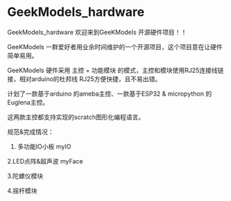 # GeekModels_hardware
GeekModels_hardware
欢迎来到GeeKModels 开源硬件项目！！

GeeKModels 一群爱好者用业余时间维护的一个开源项目，这个项目意在让硬件简单易用。

GeeKModels 硬件采用 主控 + 功能模块 的模式，主控和模块使用RJ25连接线链接，相对arduino的杜邦线 RJ25方便快捷，且不易出错。

计划了一款基于arduino 的ameba主控、一款基于ESP32 & micropython 的Euglena主控。

这两款主控都支持实现的scratch图形化编程语言。

规范&完成情况：
1. 多功能IO小板 myIO

2.LED点阵&超声波 myFace

3.陀螺仪模块 

4.摇杆模块


